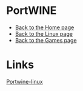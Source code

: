 # PortWINE

- [Back to the Home page](../../README.md)
- [Back to the Linux page](../README.md)
- [Back to the Games page](README.md)

# Links
[Portwine-linux](http://portwine-linux.ru/ "portwine-linux.ru")
